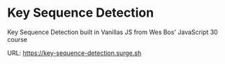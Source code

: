 # Key Sequence Detection

Key Sequence Detection built in Vanillas JS from Wes Bos' JavaScript 30 course

URL: https://key-sequence-detection.surge.sh
